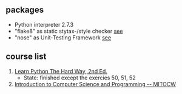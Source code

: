 ## packages
* Python interpreter 2.7.3
* "flake8" as static stytax-/style checker [see](./lint.sh)
* "nose" as Unit-Testing Framework [see](./run_test.sh)

## course list
1. [Learn Python The Hard Way, 2nd Ed.](http://sebug.net/paper/books/LearnPythonTheHardWay/index.html)
   - State: finished except the exercies 50, 51, 52
2. [Introduction to Computer Science and Programming -- MITOCW](http://ocw.mit.edu/courses/electrical-engineering-and-computer-science/6-00-introduction-to-computer-science-and-programming-fall-2008/)







